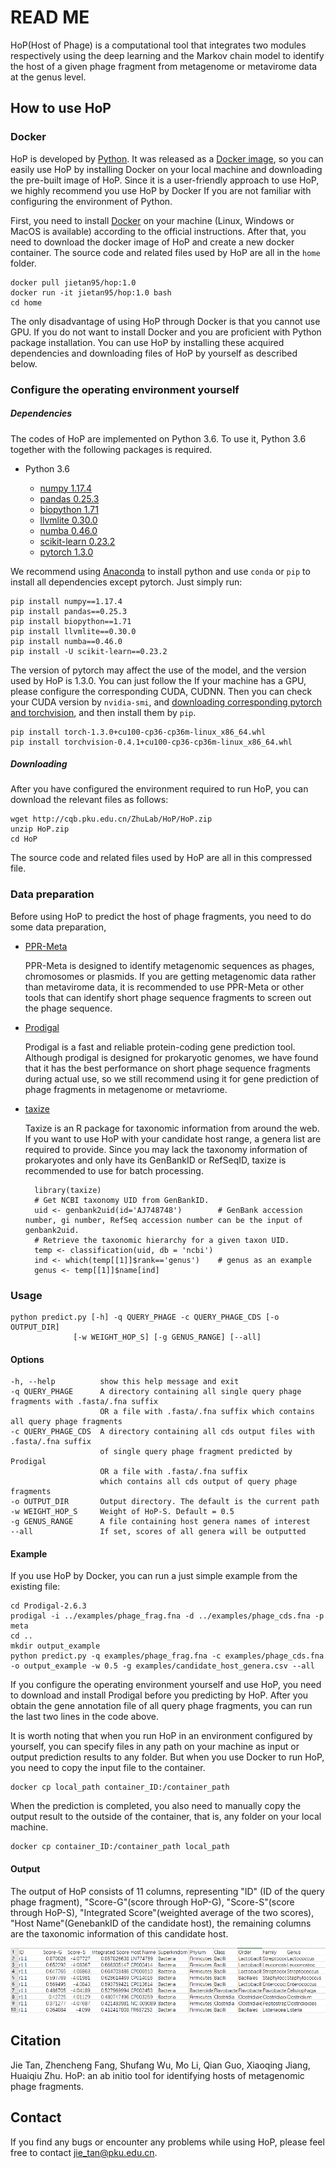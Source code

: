 # READ ME
HoP(Host of Phage) is a computational tool that integrates two modules respectively using the deep learning and the Markov chain model to identify the host of a given phage fragment from metagenome or metavirome data at the genus level.  

## How to use HoP

### Docker

HoP is developed by [Python](https://www.python.org/). It was released as a [Docker image](https://hub.docker.com/repository/docker/jietan95/hop), so you can easily use HoP by installing Docker on your local machine and downloading the pre-built image of HoP. Since it is a user-friendly approach to use HoP, we highly recommend you use HoP by Docker If you are not familiar with configuring the environment of Python.

First, you need to install [Docker](https://www.docker.com/) on your machine (Linux, Windows or MacOS is available) according to the official instructions. After that, you need to download the docker image of HoP and create a new docker container. The source code and related files used by HoP are all in the `home` folder. 

	docker pull jietan95/hop:1.0
	docker run -it jietan95/hop:1.0 bash
	cd home
  

The only disadvantage of using HoP through Docker is that you cannot use GPU. If you do not want to install Docker and you are proficient with Python package installation. You can use HoP by installing these acquired dependencies and downloading files of HoP by yourself as described below. 

### Configure the operating environment yourself
##### Dependencies

The codes of HoP are implemented on Python 3.6. To use it, Python 3.6 together with the following packages is required.

- Python 3.6

	+ [numpy 1.17.4](https://pypi.org/project/numpy/)
	+ [pandas 0.25.3](https://pypi.org/project/pandas/)
	+ [biopython 1.71](https://pypi.org/project/biopython/)
	+ [llvmlite 0.30.0](https://pypi.org/project/llvmlite/)
	+ [numba 0.46.0](https://pypi.org/project/numba/)
	+ [scikit-learn 0.23.2](https://scikit-learn.org/stable/index.html)
	+ [pytorch 1.3.0](https://pytorch.org/)

We recommend using [Anaconda](https://www.anaconda.com/) to install python and use `conda` or `pip` to install all dependencies except pytorch. Just simply run:

	pip install numpy==1.17.4
	pip install pandas==0.25.3
	pip install biopython==1.71
	pip install llvmlite==0.30.0
	pip install numba==0.46.0
	pip install -U scikit-learn==0.23.2
	
The version of pytorch may affect the use of the model, and the version used by HoP is 1.3.0. You can just follow the If your machine has a GPU, please configure the corresponding CUDA, CUDNN. Then you can check your CUDA version by `nvidia-smi`, and [downloading corresponding pytorch and torchvision](https://download.pytorch.org/whl/cu100/torch_stable.html), and then install them by `pip`.

	pip install torch-1.3.0+cu100-cp36-cp36m-linux_x86_64.whl
	pip install torchvision-0.4.1+cu100-cp36-cp36m-linux_x86_64.whl


##### Downloading
	
After you have configured the environment required to run HoP, you can download the relevant files as follows:

	wget http://cqb.pku.edu.cn/ZhuLab/HoP/HoP.zip
	unzip HoP.zip
	cd HoP

The source code and related files used by HoP are all in this compressed file.

### Data preparation

Before using HoP to predict the host of phage fragments, you need to do some data preparation, 

- [PPR-Meta](http://cqb.pku.edu.cn/ZhuLab/PPR_Meta/)

	PPR-Meta is designed to identify metagenomic sequences as phages, chromosomes or plasmids. If you are getting metagenomic data rather than metavirome data, it is recommended to use PPR-Meta or other tools that can identify short phage sequence fragments to screen out the phage sequence. 

- [Prodigal](https://github.com/hyattpd/Prodigal)

	Prodigal is a fast and reliable protein-coding gene prediction tool. Although prodigal is designed for prokaryotic genomes, we have found that it has the best performance on short phage sequence fragments during actual use, so we still recommend using it for gene prediction of phage fragments in metagenome or metavriome.

- [taxize](https://www.rdocumentation.org/packages/taxize/versions/0.9.99)

	Taxize is an R package for taxonomic information from around the web. If you want to use HoP with your candidate host range, a genera list are required to provide. Since you may lack the taxonomy information of prokaryotes and only have its GenBankID or RefSeqID, taxize is recommended to use for batch processing.
	
		library(taxize)
		# Get NCBI taxonomy UID from GenBankID.
		uid <- genbank2uid(id='AJ748748')        # GenBank accession number, gi number, RefSeq accession number can be the input of genbank2uid.
		# Retrieve the taxonomic hierarchy for a given taxon UID.
		temp <- classification(uid, db = 'ncbi')  
		ind <- which(temp[[1]]$rank=='genus')    # genus as an example  
		genus <- temp[[1]]$name[ind]  


### Usage

	python predict.py [-h] -q QUERY_PHAGE -c QUERY_PHAGE_CDS [-o OUTPUT_DIR]
                  [-w WEIGHT_HOP_S] [-g GENUS_RANGE] [--all]

#### Options

	-h, --help          show this help message and exit
	-q QUERY_PHAGE      A directory containing all single query phage fragments with .fasta/.fna suffix 
						OR a file with .fasta/.fna suffix which contains all query phage fragments
	-c QUERY_PHAGE_CDS  A directory containing all cds output files with .fasta/.fna suffix 
						of single query phage fragment predicted by Prodigal 
						OR a file with .fasta/.fna suffix 
						which contains all cds output of query phage fragments
	-o OUTPUT_DIR       Output directory. The default is the current path
	-w WEIGHT_HOP_S     Weight of HoP-S. Default = 0.5
	-g GENUS_RANGE      A file containing host genera names of interest
	--all               If set, scores of all genera will be outputted

#### Example

If you use HoP by Docker, you can run a just simple example from the existing file:

	cd Prodigal-2.6.3
	prodigal -i ../examples/phage_frag.fna -d ../examples/phage_cds.fna -p meta
	cd ..
	mkdir output_example
	python predict.py -q examples/phage_frag.fna -c examples/phage_cds.fna -o output_example -w 0.5 -g examples/candidate_host_genera.csv --all

If you configure the operating environment yourself and use HoP, you need to download and install Prodigal before you predicting by HoP. After you obtain the gene annotation file of all query phage fragments, you can run the last two lines in the code above.

It is worth noting that when you run HoP in an environment configured by yourself, you can specify files in any path on your machine as input or output prediction results to any folder. But when you use Docker to run HoP, you need to copy the input file to the container.

	docker cp local_path container_ID:/container_path

When the prediction is completed, you also need to manually copy the output result to the outside of the container, that is, any folder on your local machine.

	docker cp container_ID:/container_path local_path

#### Output

The output of HoP consists of 11 columns, representing "ID" (ID of the query phage fragment), "Score-G"(score through HoP-G), "Score-S"(score through HoP-S), "Integrated Score"(weighted average of the two scores), "Host Name"(GenebankID of the candidate host), the remaining columns are the taxonomic information of this candidate host. 

![output](./output.png)


## Citation
Jie Tan, Zhencheng Fang, Shufang Wu, Mo Li, Qian Guo, Xiaoqing Jiang, Huaiqiu Zhu. HoP: an ab initio tool for identifying hosts of metagenomic phage fragments.

## Contact
If you find any bugs or encounter any problems while using HoP, please feel free to contact <jie_tan@pku.edu.cn>.


